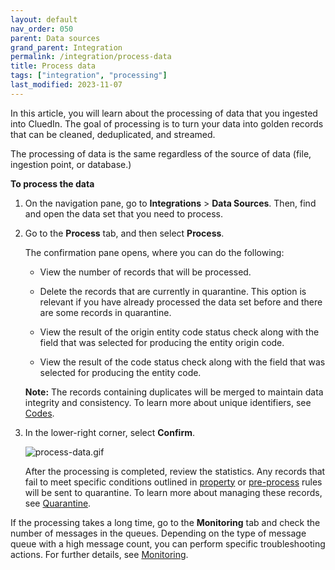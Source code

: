 ```yaml
---
layout: default
nav_order: 050
parent: Data sources
grand_parent: Integration
permalink: /integration/process-data
title: Process data
tags: ["integration", "processing"]
last_modified: 2023-11-07
---
```


In this article, you will learn about the processing of data that you ingested into CluedIn. The goal of processing is to turn your data into golden records that can be cleaned, deduplicated, and streamed.

The processing of data is the same regardless of the source of data (file, ingestion point, or database.)

**To process the data**

1. On the navigation pane, go to **Integrations** > **Data Sources**. Then, find and open the data set that you need to process.

1. Go to the **Process** tab, and then select **Process**.

    The confirmation pane opens, where you can do the following:

    - View the number of records that will be processed.

    - Delete the records that are currently in quarantine. This option is relevant if you have already processed the data set before and there are some records in quarantine.

    - View the result of the origin entity code status check along with the field that was selected for producing the entity origin code.

    - View the result of the code status check along with the field that was selected for producing the entity code.

    **Note:** The records containing duplicates will be merged to maintain data integrity and consistency. To learn more about unique identifiers, see [Codes](/integration/review-mapping#codes).

1. In the lower-right corner, select **Confirm**.

    ![process-data.gif](../../assets/images/integration/data-sources/process-data.gif)
    
    After the processing is completed, review the statistics. Any records that fail to meet specific conditions outlined in [property](/integration/additional-operations-on-records/property-rules) or [pre-process](/integration/additional-operations-on-records/preprocess-rules) rules will be sent to quarantine. To learn more about managing these records, see [Quarantine](/integration/additional-operations-on-records/quarantine).

If the processing takes a long time, go to the **Monitoring** tab and check the number of messages in the queues. Depending on the type of message queue with a high message count, you can perform specific troubleshooting actions. For further details, see [Monitoring](/integration/additional-operations-on-records/monitoring).